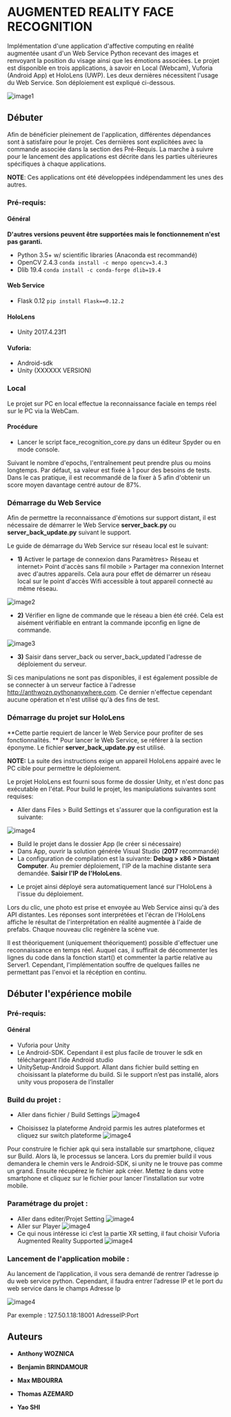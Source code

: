 # AUGMENTED REALITY FACE RECOGNITION

Implémentation d'une application d'affective computing en réalité augmentée usant d'un Web Service Python recevant des images et renvoyant la position du visage ainsi que les émotions associées.
Le projet est disponible en trois applications, à savoir en Local (Webcam), Vuforia (Android App) et HoloLens (UWP). Les deux dernières nécessitent l'usage du Web Service. Son déploiement est expliqué ci-dessous.

![image1](https://github.com/thewozn/Projet-VR---ET5-INFO/blob/master/Images/Background.png)

## Débuter
Afin de bénéficier pleinement de l'application, différentes dépendances sont à satisfaire pour le projet. Ces dernières sont explicitées avec la commande associée dans la section des Pré-Requis. La marche à suivre pour le lancement des applications est décrite dans les parties ultérieures spécifiques à chaque applications.

**NOTE**: Ces applications ont été développées indépendamment les unes des autres.


### Pré-requis:
#### Général
**D'autres versions peuvent être supportées mais le fonctionnement n'est pas garanti.**
* Python 3.5+ w/ scientific libraries (Anaconda est recommandé)
* OpenCV 2.4.3 `conda install -c menpo opencv=3.4.3`
* Dlib 19.4 `conda install -c conda-forge dlib=19.4`

#### Web Service
* Flask 0.12 `pip install Flask==0.12.2`

#### HoloLens
- Unity 2017.4.23f1

#### Vuforia:
- Android-sdk
- Unity (XXXXXX VERSION)


### Local
Le projet sur PC en local effectue la reconnaissance faciale en temps réel sur le PC via la WebCam.

#### Procédure
* Lancer le script face_recognition_core.py dans un éditeur Spyder ou en mode console. 

Suivant le nombre d'epochs, l'entraînement peut prendre plus ou moins longtemps. Par défaut, sa valeur est fixée à 1 pour des besoins de tests. Dans le cas pratique, il est recommandé de la fixer à 5 afin d'obtenir un score moyen davantage centré autour de 87%.

### Démarrage du Web Service
Afin de permettre la reconnaissance d'émotions sur support distant, il est nécessaire de démarrer le Web Service **server_back.py** ou **server_back_update.py** suivant le support.

Le guide de démarrage du Web Service sur réseau local est le suivant:
* **1)** Activer le partage de connexion dans Paramètres> Réseau et internet> Point d'accès sans fil mobile > Partager ma connexion Internet avec d'autres appareils. Cela aura pour effet de démarrer un réseau local sur le point d'accès Wifi accessible à tout appareil connecté au même réseau.

![image2](https://github.com/thewozn/Projet-VR---ET5-INFO/blob/master/Images/pacs.PNG)


* **2)** Vérifier en ligne de commande que le réseau a bien été créé. Cela est aisément vérifiable en entrant la commande ipconfig en ligne de commande.

![image3](https://github.com/thewozn/Projet-VR---ET5-INFO/blob/master/Images/ipconfig.png)

* **3)** Saisir dans server_back ou server_back_updated l'adresse de déploiement du serveur.

Si ces manipulations ne sont pas disponibles, il est également possible de se connecter à un serveur factice à l'adresse http://anthwozn.pythonanywhere.com. Ce dernier n'effectue cependant aucune opération et n'est utilisé qu'à des fins de test.

### Démarrage du projet sur HoloLens
**Cette partie requiert de lancer le Web Service pour profiter de ses fonctionnalités. **
Pour lancer le Web Service, se référer à la section éponyme. Le fichier **server_back_update.py** est utilisé.

**NOTE:** La suite des instructions exige un appareil HoloLens appairé avec le PC cible pour permettre le déploiement.

Le projet HoloLens est fourni sous forme de dossier Unity, et n'est donc pas exécutable en l'état. Pour build le projet, les manipulations suivantes sont requises:
* Aller dans Files > Build Settings et s'assurer que la configuration est la suivante:

![image4](https://github.com/thewozn/Projet-VR---ET5-INFO/blob/master/Images/config_hololens.PNG)

* Build le projet dans le dossier App (le créer si nécessaire)
* Dans App, ouvrir la solution générée Visual Studio (**2017** recommandé)
* La configuration de compilation est la suivante: **Debug > x86 > Distant Computer**. Au premier déploiement, l'IP de la machine distante sera demandée. **Saisir l'IP de l'HoloLens**.
- Le projet ainsi déployé sera automatiquement lancé sur l'HoloLens à l'issue du déploiement.

Lors du clic, une photo est prise et envoyée au Web Service ainsi qu'à des API distantes. Les réponses sont interprétées et l'écran de l'HoloLens affiche le résultat de l'interprétation en réalité augmentée à l'aide de prefabs. Chaque nouveau clic regénère la scène vue.

Il est théoriquement (uniquement théoriquement) possible d'effectuer une reconnaissance en temps réel. Auquel cas, il suffirait de décommenter les lignes du code dans la fonction start() et commenter la partie relative au Server1. Cependant, l'implémentation souffre de quelques failles ne permettant pas l'envoi et la récéption en continu.


## Débuter l'expérience mobile 

### Pré-requis:
#### Général
* Vuforia pour Unity
* Le Android-SDK. Cependant il est plus facile de trouver le sdk en téléchargeant l’ide Android studio 
* UnitySetup-Android Support. Allant dans fichier build setting en choisissant la plateforme du build. Si le support n’est pas installé, alors unity vous proposera de l’installer 

### Build du projet :
* Aller dans fichier / Build Settings
![image4](https://github.com/thewozn/Projet-VR---ET5-INFO/blob/master/Images/rvi_build_setting.png)

*  Choisissez la plateforme Android parmis les autres plateformes et cliquez sur switch plateforme 
![image4](https://github.com/thewozn/Projet-VR---ET5-INFO/blob/master/Images/rvi_buil.PNG)

Pour construire le fichier apk qui sera installable sur smartphone, cliquez sur Build. Alors là, le processus se lancera. Lors du premier build il vous demandera le chemin vers le Android-SDK, si unity ne le trouve pas comme un grand.  Ensuite récupérez  le  fichier apk créer. Mettez le dans votre smartphone et cliquez sur le fichier pour lancer l’installation sur votre mobile.  

### Paramétrage du projet :
*  Aller dans editer/Projet Setting
![image4](https://github.com/thewozn/Projet-VR---ET5-INFO/blob/master/Images/rvi_setting.png)
* Aller sur Player 
![image4](https://github.com/thewozn/Projet-VR---ET5-INFO/blob/master/Images/rvi_plauer.PNG)
* Ce qui nous intéresse  ici c’est la partie XR setting, il faut choisir Vuforia Augmented Reality Supported 
![image4](https://github.com/thewozn/Projet-VR---ET5-INFO/blob/master/Images/rvi_xr.PNG)

### Lancement de l'application mobile :
Au lancement de l’application, il vous sera demandé de rentrer l’adresse ip du web service python. Cependant, il faudra entrer l’adresse IP et le port du web service dans le champs Adresse Ip

![image4](https://github.com/thewozn/Projet-VR---ET5-INFO/blob/master/Images/rvi_ipadresse.PNG)

Par exemple :  127.50.1.18:18001
               AdresseIP:Port
## Auteurs

* **Anthony WOZNICA**

* **Benjamin BRINDAMOUR**
* **Max MBOURRA**

* **Thomas AZEMARD**

* **Yao SHI**
